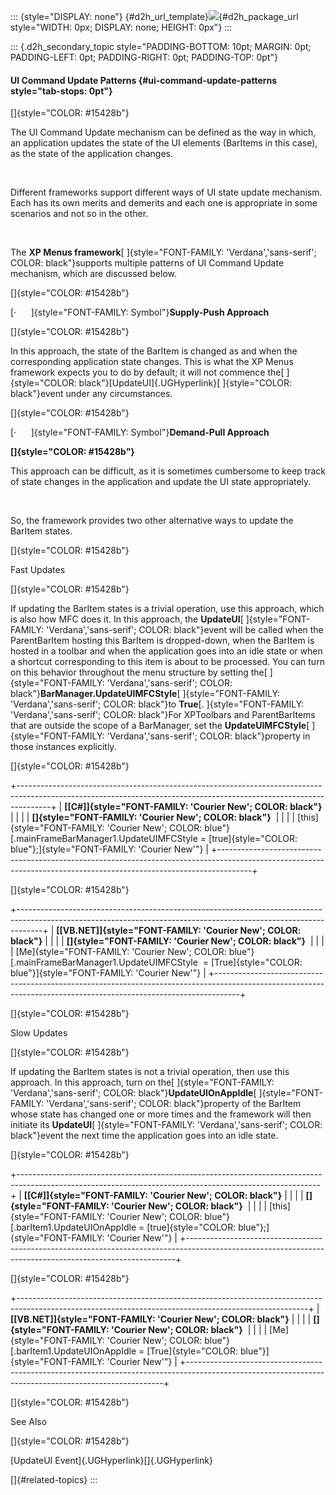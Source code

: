 ::: {style="DISPLAY: none"}
[](ms-xhelp:///?Id=d2h_url_template){#d2h_url_template}![](!package_url!){#d2h_package_url style="WIDTH: 0px; DISPLAY: none; HEIGHT: 0px"}
:::

::: {.d2h_secondary_topic style="PADDING-BOTTOM: 10pt; MARGIN: 0pt; PADDING-LEFT: 0pt; PADDING-RIGHT: 0pt; PADDING-TOP: 0pt"}
#### UI Command Update Patterns {#ui-command-update-patterns style="tab-stops: 0pt"}

[]{style="COLOR: #15428b"} 

The UI Command Update mechanism can be defined as the way in which, an application updates the state of the UI elements (BarItems in this case), as the state of the application changes.

 

Different frameworks support different ways of UI state update mechanism. Each has its own merits and demerits and each one is appropriate in some scenarios and not so in the other.

 

The **XP Menus framework**[ ]{style="FONT-FAMILY: 'Verdana','sans-serif'; COLOR: black"}supports multiple patterns of UI Command Update mechanism, which are discussed below.

[]{style="COLOR: #15428b"} 

[·      ]{style="FONT-FAMILY: Symbol"}**Supply-Push Approach**

[]{style="COLOR: #15428b"} 

In this approach, the state of the BarItem is changed as and when the corresponding application state changes. This is what the XP Menus framework expects you to do by default; it will not commence the[ ]{style="COLOR: black"}[UpdateUI]{.UGHyperlink}[ ]{style="COLOR: black"}event under any circumstances.

[]{style="COLOR: #15428b"} 

[·      ]{style="FONT-FAMILY: Symbol"}**Demand-Pull Approach**

**[]{style="COLOR: #15428b"}** 

This approach can be difficult, as it is sometimes cumbersome to keep track of state changes in the application and update the UI state appropriately.

 

So, the framework provides two other alternative ways to update the BarItem states.

[]{style="COLOR: #15428b"} 

Fast Updates

[]{style="COLOR: #15428b"} 

If updating the BarItem states is a trivial operation, use this approach, which is also how MFC does it. In this approach, the **UpdateUI**[ ]{style="FONT-FAMILY: 'Verdana','sans-serif'; COLOR: black"}event will be called when the ParentBarItem hosting this BarItem is dropped-down, when the BarItem is hosted in a toolbar and when the application goes into an idle state or when a shortcut corresponding to this item is about to be processed. You can turn on this behavior throughout the menu structure by setting the[ ]{style="FONT-FAMILY: 'Verdana','sans-serif'; COLOR: black"}**BarManager.UpdateUIMFCStyle**[ ]{style="FONT-FAMILY: 'Verdana','sans-serif'; COLOR: black"}to **True**[. ]{style="FONT-FAMILY: 'Verdana','sans-serif'; COLOR: black"}For XPToolbars and ParentBarItems that are outside the scope of a BarManager, set the **UpdateUIMFCStyle**[ ]{style="FONT-FAMILY: 'Verdana','sans-serif'; COLOR: black"}property in those instances explicitly.

[]{style="COLOR: #15428b"} 

+--------------------------------------------------------------------------------------------------------------------------------------------------------------------+
| **[\[C#\]]{style="FONT-FAMILY: 'Courier New'; COLOR: black"}**                                                                                                     |
|                                                                                                                                                                    |
| **[]{style="FONT-FAMILY: 'Courier New'; COLOR: black"}**                                                                                                           |
|                                                                                                                                                                    |
| [this]{style="FONT-FAMILY: 'Courier New'; COLOR: blue"}[.mainFrameBarManager1.UpdateUIMFCStyle = [true]{style="COLOR: blue"};]{style="FONT-FAMILY: 'Courier New'"} |
+--------------------------------------------------------------------------------------------------------------------------------------------------------------------+

[]{style="COLOR: #15428b"} 

+------------------------------------------------------------------------------------------------------------------------------------------------------------------+
| **[\[VB.NET\]]{style="FONT-FAMILY: 'Courier New'; COLOR: black"}**                                                                                               |
|                                                                                                                                                                  |
| **[]{style="FONT-FAMILY: 'Courier New'; COLOR: black"}**                                                                                                         |
|                                                                                                                                                                  |
| [Me]{style="FONT-FAMILY: 'Courier New'; COLOR: blue"}[.mainFrameBarManager1.UpdateUIMFCStyle  = [True]{style="COLOR: blue"}]{style="FONT-FAMILY: 'Courier New'"} |
+------------------------------------------------------------------------------------------------------------------------------------------------------------------+

[]{style="COLOR: #15428b"} 

Slow Updates

[]{style="COLOR: #15428b"} 

If updating the BarItem states is not a trivial operation, then use this approach. In this approach, turn on the[ ]{style="FONT-FAMILY: 'Verdana','sans-serif'; COLOR: black"}**UpdateUIOnAppIdle**[ ]{style="FONT-FAMILY: 'Verdana','sans-serif'; COLOR: black"}property of the BarItem whose state has changed one or more times and the framework will then initiate its **UpdateUI**[ ]{style="FONT-FAMILY: 'Verdana','sans-serif'; COLOR: black"}event the next time the application goes into an idle state.

[]{style="COLOR: #15428b"} 

+---------------------------------------------------------------------------------------------------------------------------------------------------------+
| **[\[C#\]]{style="FONT-FAMILY: 'Courier New'; COLOR: black"}**                                                                                          |
|                                                                                                                                                         |
| **[]{style="FONT-FAMILY: 'Courier New'; COLOR: black"}**                                                                                                |
|                                                                                                                                                         |
| [this]{style="FONT-FAMILY: 'Courier New'; COLOR: blue"}[.barItem1.UpdateUIOnAppIdle = [true]{style="COLOR: blue"};]{style="FONT-FAMILY: 'Courier New'"} |
+---------------------------------------------------------------------------------------------------------------------------------------------------------+

[]{style="COLOR: #15428b"} 

+------------------------------------------------------------------------------------------------------------------------------------------------------+
| **[\[VB.NET\]]{style="FONT-FAMILY: 'Courier New'; COLOR: black"}**                                                                                   |
|                                                                                                                                                      |
| **[]{style="FONT-FAMILY: 'Courier New'; COLOR: black"}**                                                                                             |
|                                                                                                                                                      |
| [Me]{style="FONT-FAMILY: 'Courier New'; COLOR: blue"}[.barItem1.UpdateUIOnAppIdle = [True]{style="COLOR: blue"}]{style="FONT-FAMILY: 'Courier New'"} |
+------------------------------------------------------------------------------------------------------------------------------------------------------+

[]{style="COLOR: #15428b"} 

See Also

[]{style="COLOR: #15428b"} 

[UpdateUI Event]{.UGHyperlink}[]{.UGHyperlink}

[]{#related-topics}
:::
